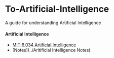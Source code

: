 # To-Artificial-Intelligence
A guide for understanding Artificial Intelligence
#### Artificial Intelligence
* [MIT 6.034 Artificial Intelligence](https://ocw.mit.edu/courses/electrical-engineering-and-computer-science/6-034-artificial-intelligence-fall-2010/index.htm)
* [Notes](../Aritificial Intelligence Notes)
